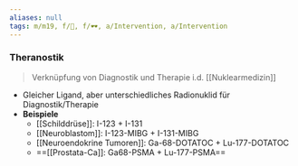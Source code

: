 ```yaml
---
aliases: null
tags: m/m19, f/🦀, f/🕶️, a/Intervention, a/Intervention
---
```

### Theranostik
> Verknüpfung von Diagnostik und Therapie i.d. [[Nuklearmedizin]]
- Gleicher Ligand, aber unterschiedliches Radionuklid für Diagnostik/Therapie
- **Beispiele**
	- [[Schilddrüse]]: I-123 + I-131
	- [[Neuroblastom]]: I-123-MIBG + I-131-MIBG
	- [[Neuroendokrine Tumoren]]: Ga-68-DOTATOC + Lu-177-DOTATOC
	- ==[[Prostata-Ca]]: Ga68-PSMA + Lu-177-PSMA==